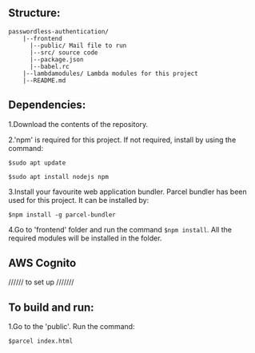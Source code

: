 
## Structure:

  
    passwordless-authentication/    
        |--frontend
          |--public/ Mail file to run
          |--src/ source code
          |--package.json
          |--babel.rc
        |--lambdamodules/ Lambda modules for this project
        |--README.md

## Dependencies:
1.Download the contents of the repository.

2.'npm' is required for this project. If not required, install by using the command:
  
    $sudo apt update
   
    $sudo apt install nodejs npm


3.Install your favourite web application bundler. Parcel bundler has been used for this project. It can be installed by:
   
    $npm install -g parcel-bundler
  
4.Go to 'frontend' folder and run the command `$npm install`. All the required modules will be installed in the folder.

## AWS Cognito
  ////// to set up ///////

## To build and run:

1.Go to the 'public'. Run the command: 
  
    $parcel index.html
